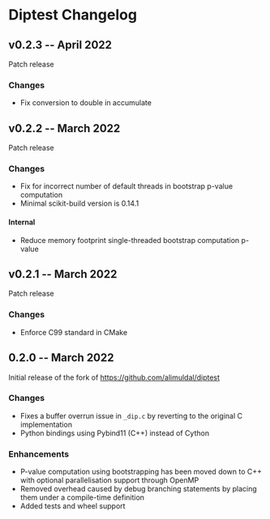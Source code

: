 # Diptest Changelog

## v0.2.3 -- April 2022

Patch release

### Changes

* Fix conversion to double in accumulate

## v0.2.2 -- March 2022

Patch release

### Changes

* Fix for incorrect number of default threads in bootstrap p-value computation
* Minimal scikit-build version is 0.14.1

#### Internal

* Reduce memory footprint single-threaded bootstrap computation p-value

## v0.2.1 -- March 2022

Patch release

### Changes

* Enforce C99 standard in CMake

## 0.2.0 -- March 2022

Initial release of the fork of https://github.com/alimuldal/diptest

### Changes

* Fixes a buffer overrun issue in `_dip.c` by reverting to the original C implementation
* Python bindings using Pybind11 (C++) instead of Cython

### Enhancements

* P-value computation using bootstrapping has been moved down to C++ with optional parallelisation support through OpenMP
* Removed overhead caused by debug branching statements by placing them under a compile-time definition
* Added tests and wheel support
